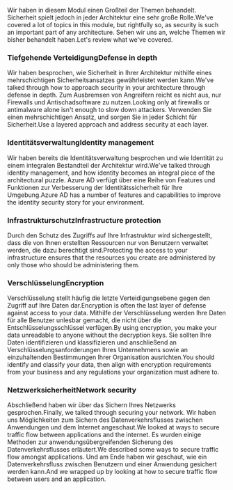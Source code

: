 <span data-ttu-id="5d7ee-101">Wir haben in diesem Modul einen Großteil der Themen behandelt. Sicherheit spielt jedoch in jeder Architektur eine sehr große Rolle.</span><span class="sxs-lookup"><span data-stu-id="5d7ee-101">We've covered a lot of topics in this module, but rightfully so, as security is such an important part of any architecture.</span></span> <span data-ttu-id="5d7ee-102">Sehen wir uns an, welche Themen wir bisher behandelt haben.</span><span class="sxs-lookup"><span data-stu-id="5d7ee-102">Let's review what we've covered.</span></span>

### <a name="defense-in-depth"></a><span data-ttu-id="5d7ee-103">Tiefgehende Verteidigung</span><span class="sxs-lookup"><span data-stu-id="5d7ee-103">Defense in depth</span></span>

<span data-ttu-id="5d7ee-104">Wir haben besprochen, wie Sicherheit in Ihrer Architektur mithilfe eines mehrschichtigen Sicherheitsansatzes gewährleistet werden kann.</span><span class="sxs-lookup"><span data-stu-id="5d7ee-104">We've talked through how to approach security in your architecture through defense in depth.</span></span> <span data-ttu-id="5d7ee-105">Zum Ausbremsen von Angreifern reicht es nicht aus, nur Firewalls und Antischadsoftware zu nutzen.</span><span class="sxs-lookup"><span data-stu-id="5d7ee-105">Looking only at firewalls or antimalware alone isn't enough to slow down attackers.</span></span> <span data-ttu-id="5d7ee-106">Verwenden Sie einen mehrschichtigen Ansatz, und sorgen Sie in jeder Schicht für Sicherheit.</span><span class="sxs-lookup"><span data-stu-id="5d7ee-106">Use a layered approach and address security at each layer.</span></span>

### <a name="identity-management"></a><span data-ttu-id="5d7ee-107">Identitätsverwaltung</span><span class="sxs-lookup"><span data-stu-id="5d7ee-107">Identity management</span></span>

<span data-ttu-id="5d7ee-108">Wir haben bereits die Identitätsverwaltung besprochen und wie Identität zu einem integralen Bestandteil der Architektur wird.</span><span class="sxs-lookup"><span data-stu-id="5d7ee-108">We've talked through identity management, and how identity becomes an integral piece of the architectural puzzle.</span></span> <span data-ttu-id="5d7ee-109">Azure AD verfügt über eine Reihe von Features und Funktionen zur Verbesserung der Identitätssicherheit für Ihre Umgebung.</span><span class="sxs-lookup"><span data-stu-id="5d7ee-109">Azure AD has a number of features and capabilities to improve the identity security story for your environment.</span></span>

### <a name="infrastructure-protection"></a><span data-ttu-id="5d7ee-110">Infrastrukturschutz</span><span class="sxs-lookup"><span data-stu-id="5d7ee-110">Infrastructure protection</span></span>

<span data-ttu-id="5d7ee-111">Durch den Schutz des Zugriffs auf Ihre Infrastruktur wird sichergestellt, dass die von Ihnen erstellten Ressourcen nur von Benutzern verwaltet werden, die dazu berechtigt sind.</span><span class="sxs-lookup"><span data-stu-id="5d7ee-111">Protecting the access to your infrastructure ensures that the resources you create are administered by only those who should be administering them.</span></span>

### <a name="encryption"></a><span data-ttu-id="5d7ee-112">Verschlüsselung</span><span class="sxs-lookup"><span data-stu-id="5d7ee-112">Encryption</span></span>

<span data-ttu-id="5d7ee-113">Verschlüsselung stellt häufig die letzte Verteidigungsebene gegen den Zugriff auf Ihre Daten dar.</span><span class="sxs-lookup"><span data-stu-id="5d7ee-113">Encryption is often the last layer of defense against access to your data.</span></span> <span data-ttu-id="5d7ee-114">Mithilfe der Verschlüsselung werden Ihre Daten für alle Benutzer unlesbar gemacht, die nicht über die Entschlüsselungsschlüssel verfügen.</span><span class="sxs-lookup"><span data-stu-id="5d7ee-114">By using encryption, you make your data unreadable to anyone without the decryption keys.</span></span> <span data-ttu-id="5d7ee-115">Sie sollten Ihre Daten identifizieren und klassifizieren und anschließend an Verschlüsselungsanforderungen Ihres Unternehmens sowie an einzuhaltenden Bestimmungen Ihrer Organisation ausrichten.</span><span class="sxs-lookup"><span data-stu-id="5d7ee-115">You should identify and classify your data, then align with encryption requirements from your business and any regulations your organization must adhere to.</span></span>

### <a name="network-security"></a><span data-ttu-id="5d7ee-116">Netzwerksicherheit</span><span class="sxs-lookup"><span data-stu-id="5d7ee-116">Network security</span></span>

<span data-ttu-id="5d7ee-117">Abschließend haben wir über das Sichern Ihres Netzwerks gesprochen.</span><span class="sxs-lookup"><span data-stu-id="5d7ee-117">Finally, we talked through securing your network.</span></span> <span data-ttu-id="5d7ee-118">Wir haben uns Möglichkeiten zum Sichern des Datenverkehrsflusses zwischen Anwendungen und dem Internet angeschaut.</span><span class="sxs-lookup"><span data-stu-id="5d7ee-118">We looked at ways to secure traffic flow between applications and the internet.</span></span> <span data-ttu-id="5d7ee-119">Es wurden einige Methoden zur anwendungsübergreifenden Sicherung des Datenverkehrsflusses erläutert.</span><span class="sxs-lookup"><span data-stu-id="5d7ee-119">We described some ways to secure traffic flow amongst applications.</span></span> <span data-ttu-id="5d7ee-120">Und am Ende haben wir geschaut, wie ein Datenverkehrsfluss zwischen Benutzern und einer Anwendung gesichert werden kann.</span><span class="sxs-lookup"><span data-stu-id="5d7ee-120">And we wrapped up by looking at how to secure traffic flow between users and an application.</span></span>
